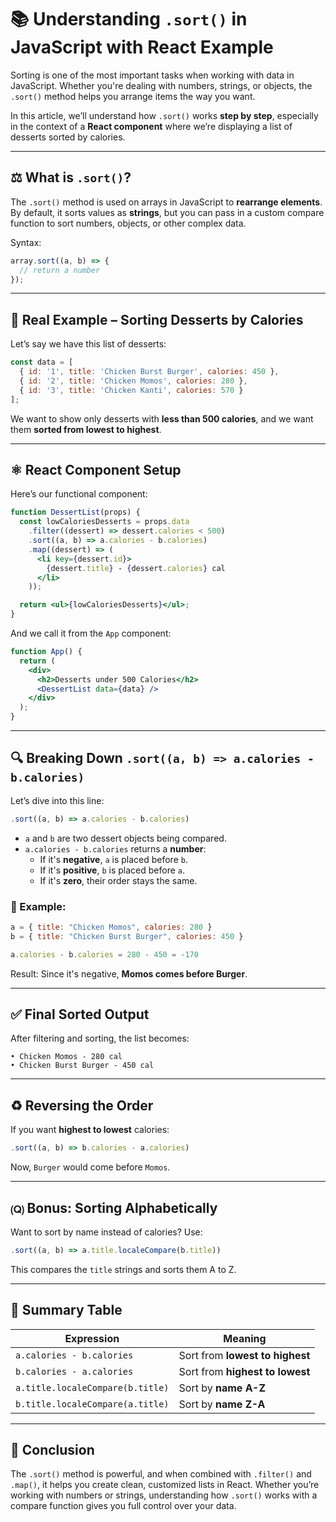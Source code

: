 # 📚 Understanding `.sort()` in JavaScript with React Example

Sorting is one of the most important tasks when working with data in JavaScript. Whether you're dealing with numbers, strings, or objects, the `.sort()` method helps you arrange items the way you want.

In this article, we’ll understand how `.sort()` works **step by step**, especially in the context of a **React component** where we’re displaying a list of desserts sorted by calories.

---

## ⚖️ What is `.sort()`?

The `.sort()` method is used on arrays in JavaScript to **rearrange elements**. By default, it sorts values as **strings**, but you can pass in a custom compare function to sort numbers, objects, or other complex data.

Syntax:
```js
array.sort((a, b) => {
  // return a number
});
```

---

## 🍩 Real Example – Sorting Desserts by Calories

Let’s say we have this list of desserts:

```js
const data = [
  { id: '1', title: 'Chicken Burst Burger', calories: 450 },
  { id: '2', title: 'Chicken Momos', calories: 280 },
  { id: '3', title: 'Chicken Kanti', calories: 570 }
];
```

We want to show only desserts with **less than 500 calories**, and we want them **sorted from lowest to highest**.

---

## ⚛️ React Component Setup

Here’s our functional component:

```jsx
function DessertList(props) {
  const lowCaloriesDesserts = props.data
    .filter((dessert) => dessert.calories < 500)
    .sort((a, b) => a.calories - b.calories)
    .map((dessert) => (
      <li key={dessert.id}>
        {dessert.title} - {dessert.calories} cal
      </li>
    ));

  return <ul>{lowCaloriesDesserts}</ul>;
}
```

And we call it from the `App` component:

```jsx
function App() {
  return (
    <div>
      <h2>Desserts under 500 Calories</h2>
      <DessertList data={data} />
    </div>
  );
}
```

---

## 🔍 Breaking Down `.sort((a, b) => a.calories - b.calories)`

Let’s dive into this line:

```js
.sort((a, b) => a.calories - b.calories)
```

- `a` and `b` are two dessert objects being compared.
- `a.calories - b.calories` returns a **number**:
  - If it's **negative**, `a` is placed before `b`.
  - If it's **positive**, `b` is placed before `a`.
  - If it's **zero**, their order stays the same.

### 🎯 Example:
```js
a = { title: "Chicken Momos", calories: 280 }
b = { title: "Chicken Burst Burger", calories: 450 }

a.calories - b.calories = 280 - 450 = -170
```
Result: Since it's negative, **Momos comes before Burger**.

---

## ✅ Final Sorted Output

After filtering and sorting, the list becomes:

```
• Chicken Momos - 280 cal  
• Chicken Burst Burger - 450 cal
```

---

## ♻️ Reversing the Order

If you want **highest to lowest** calories:

```js
.sort((a, b) => b.calories - a.calories)
```

Now, `Burger` would come before `Momos`.

---

## 🄠 Bonus: Sorting Alphabetically

Want to sort by name instead of calories? Use:

```js
.sort((a, b) => a.title.localeCompare(b.title))
```

This compares the `title` strings and sorts them A to Z.

---

## 🧠 Summary Table

| Expression                    | Meaning                                 |
|------------------------------|-----------------------------------------|
| `a.calories - b.calories`    | Sort from **lowest to highest**         |
| `b.calories - a.calories`    | Sort from **highest to lowest**         |
| `a.title.localeCompare(b.title)` | Sort by **name A-Z**                     |
| `b.title.localeCompare(a.title)` | Sort by **name Z-A**                     |

---

## 📝 Conclusion

The `.sort()` method is powerful, and when combined with `.filter()` and `.map()`, it helps you create clean, customized lists in React. Whether you’re working with numbers or strings, understanding how `.sort()` works with a compare function gives you full control over your data.


